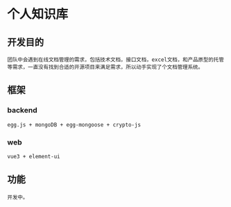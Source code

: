 # 个人知识库

## 开发目的
    团队中会遇到在线文档管理的需求，包括技术文档，接口文档，excel文档，和产品原型的托管等需求，一直没有找到合适的开源项目来满足需求，所以动手实现了个文档管理系统。

## 框架
### backend
    egg.js + mongoDB + egg-mongoose + crypto-js

### web
    vue3 + element-ui

## 功能
    开发中。